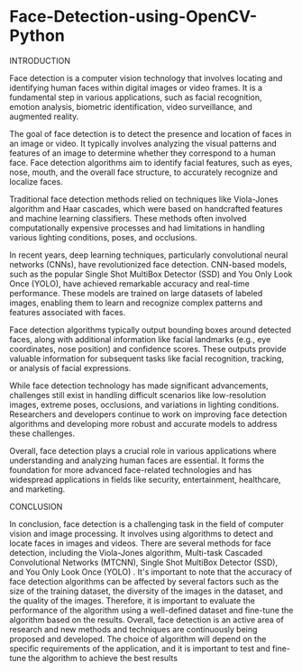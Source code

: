 # Face-Detection-using-OpenCV-Python
INTRODUCTION

Face detection is a computer vision technology that involves locating and identifying human faces within digital images or video frames. It is a fundamental step in various applications, such as facial recognition, emotion analysis, biometric identification, video surveillance, and augmented reality.

The goal of face detection is to detect the presence and location of faces in an image or video. It typically involves analyzing the visual patterns and features of an image to determine whether they correspond to a human face. Face detection algorithms aim to identify facial features, such as eyes, nose, mouth, and the overall face structure, to accurately recognize and localize faces.

Traditional face detection methods relied on techniques like Viola-Jones algorithm and Haar cascades, which were based on handcrafted features and machine learning classifiers. These methods often involved computationally expensive processes and had limitations in handling various lighting conditions, poses, and occlusions.

In recent years, deep learning techniques, particularly convolutional neural networks (CNNs), have revolutionized face detection. CNN-based models, such as the popular Single Shot MultiBox Detector (SSD) and You Only Look Once (YOLO), have achieved remarkable accuracy and real-time performance. These models are trained on large datasets of labeled images, enabling them to learn and recognize complex patterns and features associated with faces.

Face detection algorithms typically output bounding boxes around detected faces, along with additional information like facial landmarks (e.g., eye coordinates, nose position) and confidence scores. These outputs provide valuable information for subsequent tasks like facial recognition, tracking, or analysis of facial expressions.

While face detection technology has made significant advancements, challenges still exist in handling difficult scenarios like low-resolution images, extreme poses, occlusions, and variations in lighting conditions. Researchers and developers continue to work on improving face detection algorithms and developing more robust and accurate models to address these challenges.

Overall, face detection plays a crucial role in various applications where understanding and analyzing human faces are essential. It forms the foundation for more advanced face-related technologies and has widespread applications in fields like security, entertainment, healthcare, and marketing.

CONCLUSION

In conclusion, face detection is a challenging task in the field of computer vision and image processing.
It involves using algorithms to detect and locate faces in images and videos. There are several methods for face detection, including the Viola-Jones algorithm, Multi-task Cascaded Convolutional Networks (MTCNN), Single Shot MultiBox Detector (SSD), and You Only Look Once (YOLO) .
It's important to note that the accuracy of face detection algorithms can be affected by several factors such as the size of the training dataset, the diversity of the images in the dataset, and the quality of the images. Therefore, it is important to evaluate the performance of the algorithm using a well-defined dataset and fine-tune the algorithm based on the results.
Overall, face detection is an active area of research and new methods and techniques are continuously being proposed and developed. The choice of algorithm will depend on the specific requirements of the application, and it is important to test and fine-tune the algorithm to achieve the best results
